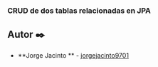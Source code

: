 ### CRUD de dos tablas relacionadas en JPA

## Autor ✒️

* **Jorge Jacinto ** - [jorgejacinto9701](https://github.com/jorgejacinto9701)
